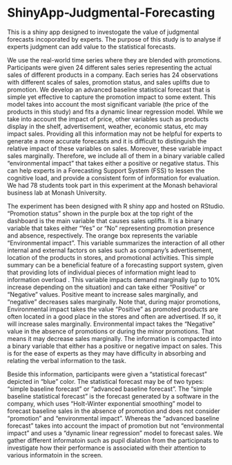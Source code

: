 # ShinyApp-Judgmental-Forecasting

This is a shiny app designed to investogate the value of judgmental forecasts incoporated by experts. The purpose of this study is to analyse if experts judgment can add value to the statistical forecasts. 


We use the real-world time series where they are blended with promotions. Participants were given 24 different sales series representing the actual sales of different products in a company. Each series has 24 observations with different scales of sales, promotion status, and sales uplifts due to promotion.
We develop an advanced baseline statistical forecast that is simple yet effective to capture the promotion impact to some extent. This model takes into account the most significant variable (the price of the products in this study) and fits a dynamic linear regression model. While we take into account the impact of price, other variables such as products display in the shelf, advertisement, weather, economic status, etc may impact sales. Providing all this information may not be helpful for experts to generate a more accurate forecasts and it is difficult to distinguish the relative impact of these variables on sales.  Moreover, these variable impact sales marginally. Therefore, we include all of them in a binary variable called “environmental impact” that takes either a positive or negative status. This can help experts in a Forecasting Support System (FSS) to lessen the cognitive load, and provide a consistent form of information for evaluation. 
We had 78 students took part in this experiment at the Monash behavioral business lab at Monash University. 

The experiment has been designed with R shiny app and hosted on RStudio. “Promotion status” shown in the purple box at the top right of the dashboard is the main variable that causes sales uplifts. It is a binary variable that takes either “Yes” or “No” representing promotion presence and absence, respectively. The orange box represents the variable “Environmental impact”. This variable summarizes the interaction of all other internal and external factors on sales such as company’s advertisement, location of the products in stores, and promotional activities. This simple summary can be a beneficial feature of a forecasting support system, given that providing lots of individual pieces of information might lead to information overload . This variable impacts demand marginally (up to 10% increase depending on the situation) and can take either “Positive” or “Negative” values. Positive meant to increase sales marginally, and “negative” decreases sales marginally. Note that, during major promotions, Environmental impact takes the value “Positive” as promoted products are often located in a good place in the stores and often are advertised. If so, it will increase sales marginally.  Environmental impact takes the “Negative” value in the absence of promotions or during the minor promotions. That means it may decrease sales marginally. The information is compacted into a binary variable that either has a positive or negative impact on sales. This is for the ease of experts as they may have difficulty in absorbing and relating the verbal information to the task.
 
Beside this information, participants were given a “statistical forecast” depicted in “blue” color. The statistical forecast may be of two types: “simple baseline forecast” or “advanced baseline forecast”. The “simple baseline statistical forecast” is the forecast generated by a software in the company, which uses “Holt-Winter exponential smoothing” model to forecast baseline sales in the absence of promotion and does not consider “promotion” and “environmental impact”. Whereas the “advanced baseline forecast” takes into account the impact of promotion but not “environmental impact” and uses a “dynamic linear regression” model to forecast sales.
We gather different informatoin such as pupil dialation from the participnats to investigate how their performance is associated with their attention to various informatoin in the screen. 
